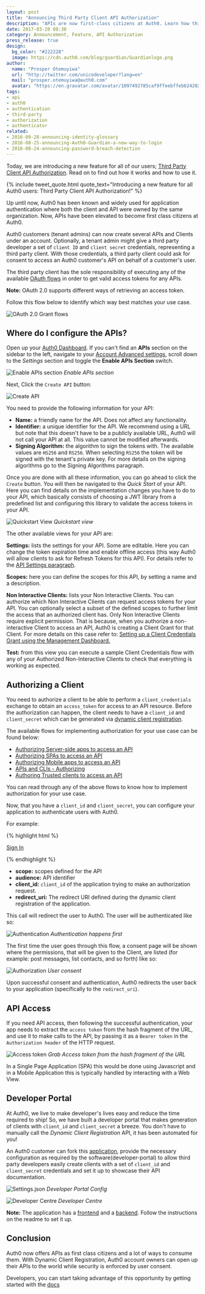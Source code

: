 ```yaml
---
layout: post
title: "Announcing Third Party Client API Authorization"
description: "APIs are now first-class citizens at Auth0. Learn how third party client api authorization works."
date: 2017-03-20 08:30
category: Announcement, Feature, API Authorization
press_release: true
design:
  bg_color: "#222228"
  image: https://cdn.auth0.com/blog/guardian/Guardianlogo.png
author:
  name: "Prosper Otemuyiwa"
  url: "http://twitter.com/unicodeveloper?lang=en"
  mail: "prosper.otemuyiwa@auth0.com"
  avatar: "https://en.gravatar.com/avatar/1097492785caf9ffeebffeb624202d8f?s=200"
tags:
- api
- auth0
- authentication
- third-party
- authorization
- authenticator
related:
- 2016-09-28-announcing-identity-glossary
- 2016-08-25-announcing-Auth0-Guardian-a-new-way-to-login
- 2016-08-24-announcing-password-breach-detection
---
```


Today, we are introducing a new feature for all of our users; [Third Party Client API Authorization](https://auth0.com/docs/apis). Read on to find out how it works and how to use it.

{% include tweet_quote.html quote_text="Introducing a new feature for all Auth0 users: Third Party Client API Authorization!" %}

Up until now, Auth0 has been known and widely used for application authentication where both the client and API were owned by the same organization. Now, APIs have been elevated to become first class citizens at Auth0. 

Auth0 customers (tenant admins) can now create several APIs and Clients under an account. Optionally, a tenant admin might give a third party developer a set of `client ID` and `client secret` credentials, representing a third party client. With those credentials, a third party client could ask for consent to access an Auth0 customer's API on behalf of a customer's user.

The third party client has the sole responsibility of executing any of the available [OAuth flows](https://auth0.com/docs/api-auth/which-oauth-flow-to-use) in order to get valid access tokens for any APIs.

**Note:** OAuth 2.0 supports different ways of retrieving an access token.

Follow this flow below to identify which way best matches your use case.

![OAuth 2.0 Grant flows](https://cdn.auth0.com/docs/media/articles/api-auth/oauth2-grants-flow.png)

## Where do I configure the APIs?

Open up your [Auth0 Dashboard](https://manage.auth0.com/#/account/advanced). If you can't find an **APIs** section on the sidebar to the left, navigate to your [Account Advanced settings](https://manage.auth0.com/#/account/advanced), scroll down to the *Settings* section and toggle the **Enable APIs Section** switch.

![Enable APIs section](https://cdn.auth0.com/blog/blog/enable_apis_section.png)
_Enable APIs section_

Next, Click the `Create API` button:

![Create API](https://cdn.auth0.com/docs/media/articles/api/overview/create-api.png)

You need to provide the following information for your API:

* **Name:** a friendly name for the API. Does not affect any functionality.
* **Identifier:** a unique identifier for the API. We recommend using a URL but note that this doesn't have to be a publicly available URL, Auth0 will not call your API at all. This value cannot be modified afterwards.
* **Signing Algorithm:** the algorithm to sign the tokens with. The available values are `HS256` and `RS256`. When selecting `RS256` the token will be signed with the tenant's private key. For more details on the signing algorithms go to the Signing Algorithms paragraph.

Once you are done with all these information, you can go ahead to click the `Create` button. You will then be navigated to the *Quick Start* of your API. Here you can find details on the implementation changes you have to do to your API, which basically consists of choosing a JWT library from a predefined list and configuring this library to validate the access tokens in your API.

![Quickstart View](https://cdn.auth0.com/docs/media/articles/api/overview/quickstarts-view.png)
_Quickstart view_

The other available views for your API are:

**Settings:** lists the settings for your API. Some are editable. Here you can change the token expiration time and enable offline access (this way Auth0 will allow clients to ask for Refresh Tokens for this API). For details refer to the [API Settings paragraph](https://auth0.com/docs/apis#api-settings).

**Scopes:** here you can define the scopes for this API, by setting a name and a description.

**Non Interactive Clients:** lists your Non Interactive Clients. You can authorize which Non Interactive Clients can request access tokens for your API. You can optionally select a subset of the defined scopes to further limit the access that an authorized client has. Only Non Interactive Clients require explicit permission. That is because, when you authorize a non-interactive Client to access an API, Auth0 is creating a Client Grant for that Client. For more details on this case refer to: [Setting up a Client Credentials Grant using the Management Dashboard.](https://auth0.com/docs/api-auth/config/using-the-auth0-dashboard)

**Test:** from this view you can execute a sample Client Credentials flow with any of your Authorized Non-Interactive Clients to check that everything is working as expected.

## Authorizing a Client

You need to authorize a client to be able to perform a `client_credentials` exchange to obtain an `access_token` for access to an API resource. Before the authorization can happen, the client needs to have a `client_id` and `client_secret` which can be generated via [dynamic client registration](https://auth0.com/docs/api-auth/dynamic-client-registration).

The available flows for implementing authorization for your use case can be found below:

* [Authorizing Server-side apps to access an API](https://auth0.com/docs/api-auth/grant/authorization-code)
* [Authorizing SPAs to access an API](https://auth0.com/docs/api-auth/grant/implicit)
* [Authorizing Mobile apps to access an API](https://auth0.com/docs/api-auth/grant/authorization-code-pkce)
* [APIs and CLIs - Authorizing ](https://auth0.com/docs/api-auth/grant/client-credentials)
* [Authoring Trusted clients to access an API](https://auth0.com/docs/api-auth/grant/password)

You can read through any of the above flows to know how to implement authorization for your use case.

Now, that you have a `client_id` and `client_secret`, you can configure your application to authenticate users with Auth0.

For example:

{% highlight html %}

<a href="https://tenant.auth0.com/authorize?scope=appointments%20contacts&audience=http://chknorris.com&response_type=id_token%20token&client_id=WQT9iLJRSLL5u2tAxYiCTELmRwmkGHpR&redirect_uri=http://localhost:3000/callback">
  Sign In
</a>

{% endhighlight %}

* **scope:** scopes defined for the API
* **audience:** API identifier
* **client_id:** `client_id` of the application trying to make an authorization request.
* **redirect_uri:** The redirect URI defined during the dynamic client registration of the application. 

This call will redirect the user to Auth0. The user will be authenticated like so:

![Authentication](https://cdn.auth0.com/blog/third-party/auth.png)
_Authentication happens first_

The first time the user goes through this flow, a consent page will be shown where the permissions, that will be given to the Client, are listed (for example: post messages, list contacts, and so forth) like so:

![Authorization](https://cdn.auth0.com/blog/third-party/userconsent.png)
_User consent_

Upon successful consent and authentication, Auth0 redirects the user back to your application (specifically to the `redirect_uri`).

## API Access

If you need API access, then following the successful authentication, your app needs to extract the `access token` from the hash fragment of the URL, and use it to make calls to the API, by passing it as a `Bearer token` in the `Authorization header` of the HTTP request. 

![Access token](https://cdn.auth0.com/blog/third-party/access_token.png)
_Grab Access token from the hash fragment of the URL_

In a Single Page Application (SPA) this would be done using Javascript and in a Mobile Application this is typically handled by interacting with a Web View.

## Developer Portal

At Auth0, we live to make developer's lives easy and reduce the time required to ship! So, we have built a developer portal that makes generation of clients with `client_id` and `client_secret` a breeze. You don't have to manually call the *Dynamic Client Registration* API, it has been automated for you!

An Auth0 customer can fork this [application](https://github.com/auth0/developer-centre), provide the necessary configuration as required by the software(developer-portal) to allow third party developers easily create clients with a set of `client_id` and `client_secret` credentials and set it up to showcase their API documentation.

![Settings.json](https://cdn.auth0.com/blog/third-party/settingsjson.png) 
_Developer Portal Config_

![Developer Centre](https://cdn.auth0.com/blog/third-party/developercentre.gif)
_Developer Centre_

**Note:** The application has a [frontend](https://github.com/auth0/developer-centre) and a [backend](https://github.com/auth0/developer-centre-api). Follow the instructions on the readme to set it up.


## Conclusion

Auth0 now offers APIs as first class citizens and a lot of ways to consume them. With Dynamic Client Registration, Auth0 account owners can open up their APIs to the world while security is enforced by user consent.

Developers, you can start taking advantage of this opportunity by getting started with the [docs](https://auth0.com/docs/api-auth)
